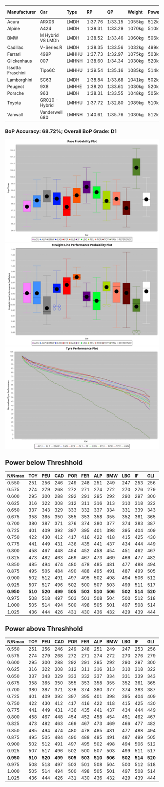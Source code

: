 |Manufacturer|Car|Type|RP|QP|Weight|Power¹|Threshhold|PINC|Power²|E/Stint|AVG Vmax|FDS|RDLC|L/Stint|BOP-Grade|ModelAccuracy|ModelPoints|Match%|
|:-|:-|:-|:-|:-|:-|:-|:-|:-|:-|:-|:-|:-|:-|:-|:-|:-|:-|:-|
|Acura|ARX06|LMDH|1:37.76|1:33.15|1055kg|512kw|210.0kph|0%|512kw|906MJ|314.33kph|-|1.01|29|-Ω1|100.00%|995|43.61%|
|Alpine|A424|LMDH|1:38.31|1:33.29|1070kg|510kw|210.0kph|0%|510kw|905MJ|313.60kph|-|1.00|29|~A1|81.46%|523|98.60%|
|BMW|M Hybrid V8 LMDh|LMDH|1:38.52|1:33.46|1060kg|506kw|210.0kph|0%|506kw|892MJ|309.17kph|-|1.01|29|~A1|98.60%|1690|100.00%|
|Cadillac|V-Series.R|LMDH|1:38.35|1:33.56|1032kg|499kw|210.0kph|0%|499kw|873MJ|314.57kph|-|1.03|29|-A2|98.38%|1765|92.04%|
|Ferrari|499P|LMHHU|1:37.73|1:32.97|1075kg|503kw|210.0kph|0%|503kw|887MJ|315.36kph|190kph|1.02|29|-E1|92.24%|2247|58.35%|
|Glickenhaus|007|LMHNH|1:38.60|1:34.34|1030kg|520kw|210.0kph|0%|520kw|913MJ|320.65kph|-|0.96|29|+B1|96.18%|554|85.93%|
|Issotta Fraschini|Tipo6C|LMHHU|1:39.54|1:35.16|1085kg|514kw|210.0kph|0%|514kw|918MJ|312.30kph|190kph|1.02|29|+Ω1|66.67%|96|34.03%|
|Lamborghini|SC63|LMDH|1:38.84|1:33.68|1041kg|502kw|210.0kph|0%|502kw|883MJ|311.80kph|-|1.05|29|+C1|96.77%|419|78.29%|
|Peugeot|9X8|LMHHE|1:38.20|1:33.61|1030kg|520kw|210.0kph|0%|520kw|910MJ|317.14kph|150kph|1.04|29|-B1|87.65%|1795|88.21%|
|Porsche|963|LMDH|1:38.31|1:33.55|1048kg|505kw|210.0kph|0%|505kw|889MJ|314.59kph|-|1.02|29|-A2|96.81%|5438|90.61%|
|Toyota|GR010 - Hybrid|LMHHU|1:37.72|1:32.80|1089kg|510kw|210.0kph|0%|510kw|905MJ|313.01kph|190kph|1.01|29|-E1|86.04%|1751|59.91%|
|Vanwall|Vanderwell 680|LMHNH|1:40.61|1:35.76|1030kg|512kw|210.0kph|0%|512kw|894MJ|310.34kph|-|1.02|29|+Ω2|91.42%|501|-4.90%|

### BoP Accuracy: 68.72%; Overall BoP Grade: D1
![PACECHART](./IMG/CUSTOM.png)
![STRAIGHTLINEPERFORMANCECHART](./IMG/CUSTOM_sp.png)
![TYREPERFORMANCECHART](./IMG/CUSTOM_tw.png)

## Power below Threshhold
|N/Nmax|TOY|PEU|CAD|POR|FER|ALP|BMW|LBG|IF|GLI|VAN|ACU|
|:-|:-|:-|:-|:-|:-|:-|:-|:-|:-|:-|:-|:-|
|0.550|251|256|246|249|248|251|249|247|253|256|252|252|
|0.575|274|279|268|272|271|274|272|270|276|279|275|275|
|0.600|295|300|288|292|291|295|292|290|297|300|296|296|
|0.625|316|322|308|312|311|316|313|310|318|322|317|317|
|0.650|337|343|329|333|332|337|334|331|339|343|338|338|
|0.675|358|365|350|355|353|358|355|352|361|365|359|359|
|0.700|380|387|371|376|374|380|377|374|383|387|381|381|
|0.725|401|409|392|397|395|401|398|395|404|409|403|403|
|0.750|422|430|412|417|416|422|418|415|425|430|423|423|
|0.775|441|449|431|436|435|441|437|434|444|449|442|442|
|0.800|458|467|448|454|452|458|454|451|462|467|460|460|
|0.825|473|482|463|469|467|473|469|466|477|482|475|475|
|0.850|485|494|474|480|478|485|481|477|488|494|486|486|
|0.875|495|505|484|490|488|495|491|487|499|505|497|497|
|0.900|502|512|491|497|495|502|498|494|506|512|504|504|
|0.925|507|517|496|502|500|507|503|499|511|517|509|509|
|**0.950**|**510**|**520**|**499**|**505**|**503**|**510**|**506**|**502**|**514**|**520**|**512**|**512**|
|0.975|508|518|497|503|501|508|504|500|512|518|510|510|
|1.000|505|514|494|500|498|505|501|497|508|514|506|506|
|1.025|436|444|426|431|430|436|432|429|439|444|437|437|

## Power above Threshhold
|N/Nmax|TOY|PEU|CAD|POR|FER|ALP|BMW|LBG|IF|GLI|VAN|ACU|
|:-|:-|:-|:-|:-|:-|:-|:-|:-|:-|:-|:-|:-|
|0.550|251|256|246|249|248|251|249|247|253|256|252|252|
|0.575|274|279|268|272|271|274|272|270|276|279|275|275|
|0.600|295|300|288|292|291|295|292|290|297|300|296|296|
|0.625|316|322|308|312|311|316|313|310|318|322|317|317|
|0.650|337|343|329|333|332|337|334|331|339|343|338|338|
|0.675|358|365|350|355|353|358|355|352|361|365|359|359|
|0.700|380|387|371|376|374|380|377|374|383|387|381|381|
|0.725|401|409|392|397|395|401|398|395|404|409|403|403|
|0.750|422|430|412|417|416|422|418|415|425|430|423|423|
|0.775|441|449|431|436|435|441|437|434|444|449|442|442|
|0.800|458|467|448|454|452|458|454|451|462|467|460|460|
|0.825|473|482|463|469|467|473|469|466|477|482|475|475|
|0.850|485|494|474|480|478|485|481|477|488|494|486|486|
|0.875|495|505|484|490|488|495|491|487|499|505|497|497|
|0.900|502|512|491|497|495|502|498|494|506|512|504|504|
|0.925|507|517|496|502|500|507|503|499|511|517|509|509|
|**0.950**|**510**|**520**|**499**|**505**|**503**|**510**|**506**|**502**|**514**|**520**|**512**|**512**|
|0.975|508|518|497|503|501|508|504|500|512|518|510|510|
|1.000|505|514|494|500|498|505|501|497|508|514|506|506|
|1.025|436|444|426|431|430|436|432|429|439|444|437|437|
